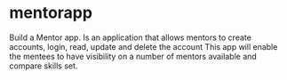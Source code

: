 # mentorapp
Build a Mentor app. Is an application that allows mentors to create accounts, login, read, update and delete the account This app will enable the mentees to have visibility on a number of mentors available and compare skills set. 
